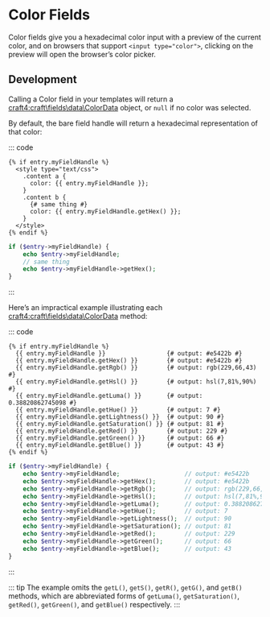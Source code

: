 # Color Fields

Color fields give you a hexadecimal color input with a preview of the current color, and on browsers that support `<input type="color">`, clicking on the preview will open the browser’s color picker.

## Development

Calling a Color field in your templates will return a <craft4:craft\fields\data\ColorData> object, or `null` if no color was selected.

By default, the bare field handle will return a hexadecimal representation of that color:

::: code
```twig
{% if entry.myFieldHandle %}
  <style type="text/css">
    .content a {
      color: {{ entry.myFieldHandle }};
    }
    .content b {
      {# same thing #}
      color: {{ entry.myFieldHandle.getHex() }};
    }
  </style>
{% endif %}
```
```php
if ($entry->myFieldHandle) {
    echo $entry->myFieldHandle;
    // same thing
    echo $entry->myFieldHandle->getHex();
}
```
:::

Here’s an impractical example illustrating each <craft4:craft\fields\data\ColorData> method:

::: code
```twig
{% if entry.myFieldHandle %}
  {{ entry.myFieldHandle }}                 {# output: #e5422b #}
  {{ entry.myFieldHandle.getHex() }}        {# output: #e5422b #}
  {{ entry.myFieldHandle.getRgb() }}        {# output: rgb(229,66,43) #}
  {{ entry.myFieldHandle.getHsl() }}        {# output: hsl(7,81%,90%) #}
  {{ entry.myFieldHandle.getLuma() }}       {# output: 0.38820862745098 #}
  {{ entry.myFieldHandle.getHue() }}        {# output: 7 #}
  {{ entry.myFieldHandle.getLightness() }}  {# output: 90 #}
  {{ entry.myFieldHandle.getSaturation() }} {# output: 81 #}
  {{ entry.myFieldHandle.getRed() }}        {# output: 229 #}
  {{ entry.myFieldHandle.getGreen() }}      {# output: 66 #}
  {{ entry.myFieldHandle.getBlue() }}       {# output: 43 #}
{% endif %}
```
```php
if ($entry->myFieldHandle) {
    echo $entry->myFieldHandle;                  // output: #e5422b
    echo $entry->myFieldHandle->getHex();        // output: #e5422b
    echo $entry->myFieldHandle->getRgb();        // output: rgb(229,66,43)
    echo $entry->myFieldHandle->getHsl();        // output: hsl(7,81%,90%)
    echo $entry->myFieldHandle->getLuma();       // output: 0.38820862745098
    echo $entry->myFieldHandle->getHue();        // output: 7
    echo $entry->myFieldHandle->getLightness();  // output: 90
    echo $entry->myFieldHandle->getSaturation(); // output: 81
    echo $entry->myFieldHandle->getRed();        // output: 229
    echo $entry->myFieldHandle->getGreen();      // output: 66
    echo $entry->myFieldHandle->getBlue();       // output: 43
}
```
:::

::: tip
The example omits the `getL()`, `getS()`, `getR()`, `getG()`, and `getB()` methods, which are abbreviated forms of `getLuma()`, `getSaturation()`, `getRed()`, `getGreen()`, and `getBlue()` respectively.
:::
